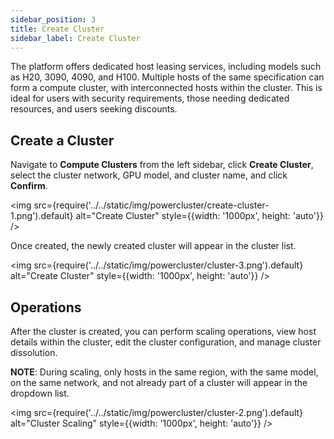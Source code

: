 ```yaml
---
sidebar_position: 3
title: Create Cluster
sidebar_label: Create Cluster
---
```


The platform offers dedicated host leasing services, including models such as H20, 3090, 4090, and H100. Multiple hosts of the same specification can form a compute cluster, with interconnected hosts within the cluster. This is ideal for users with security requirements, those needing dedicated resources, and users seeking discounts.

## Create a Cluster

Navigate to **Compute Clusters** from the left sidebar, click **Create Cluster**, select the cluster network, GPU model, and cluster name, and click **Confirm**.

<img src={require('../../static/img/powercluster/create-cluster-1.png').default} alt="Create Cluster" style={{width: '1000px', height: 'auto'}} />

Once created, the newly created cluster will appear in the cluster list.

<img src={require('../../static/img/powercluster/cluster-3.png').default} alt="Create Cluster" style={{width: '1000px', height: 'auto'}} />

## Operations

After the cluster is created, you can perform scaling operations, view host details within the cluster, edit the cluster configuration, and manage cluster dissolution.

**NOTE**: During scaling, only hosts in the same region, with the same model, on the same network, and not already part of a cluster will appear in the dropdown list.

<img src={require('../../static/img/powercluster/cluster-2.png').default} alt="Cluster Scaling" style={{width: '1000px', height: 'auto'}} />
